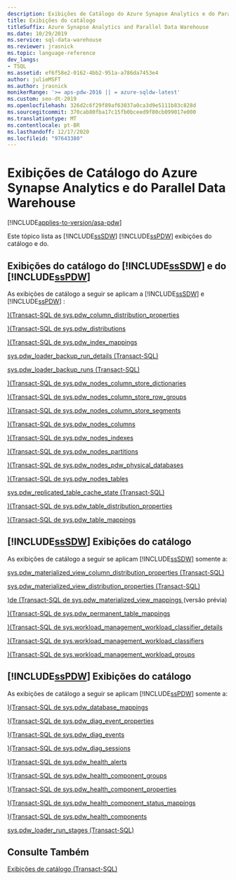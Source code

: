 ```yaml
---
description: Exibições de Catálogo do Azure Synapse Analytics e do Parallel Data Warehouse
title: Exibições do catálogo
titleSuffix: Azure Synapse Analytics and Parallel Data Warehouse
ms.date: 10/29/2019
ms.service: sql-data-warehouse
ms.reviewer: jrasnick
ms.topic: language-reference
dev_langs:
- TSQL
ms.assetid: ef6f58e2-0162-4bb2-951a-a786da7453e4
author: julieMSFT
ms.author: jrasnick
monikerRange: '>= aps-pdw-2016 || = azure-sqldw-latest'
ms.custom: seo-dt-2019
ms.openlocfilehash: 326d2c6f29f89af63037a0ca3d9e5111b83c828d
ms.sourcegitcommit: 370cab80fba17c15fb0bceed9f80cb099017e000
ms.translationtype: MT
ms.contentlocale: pt-BR
ms.lasthandoff: 12/17/2020
ms.locfileid: "97643380"
---
```

# <a name="azure-synapse-analytics-and-parallel-data-warehouse-catalog-views"></a>Exibições de Catálogo do Azure Synapse Analytics e do Parallel Data Warehouse

[!INCLUDE[applies-to-version/asa-pdw](../../includes/applies-to-version/asa-pdw.md)]

 Este tópico lista as [!INCLUDE[ssSDW](../../includes/sssdw-md.md)] [!INCLUDE[ssPDW](../../includes/sspdw-md.md)] exibições do catálogo e do.  
  
## <a name="sssdw-and-sspdw-catalog-views"></a>Exibições do catálogo do [!INCLUDE[ssSDW](../../includes/sssdw-md.md)] e do [!INCLUDE[ssPDW](../../includes/sspdw-md.md)]  
 As exibições de catálogo a seguir se aplicam a [!INCLUDE[ssSDW](../../includes/sssdw-md.md)] e [!INCLUDE[ssPDW](../../includes/sspdw-md.md)] :  
  
 [&#41;&#40;Transact-SQL de sys.pdw_column_distribution_properties ](../../relational-databases/system-catalog-views/sys-pdw-column-distribution-properties-transact-sql.md)  
  
 [&#41;&#40;Transact-SQL de sys.pdw_distributions ](../../relational-databases/system-catalog-views/sys-pdw-distributions-transact-sql.md)  
  
 [&#41;&#40;Transact-SQL de sys.pdw_index_mappings ](../../relational-databases/system-catalog-views/sys-pdw-index-mappings-transact-sql.md)  
  
 [sys.pdw_loader_backup_run_details &#40;Transact-SQL&#41;](../../relational-databases/system-catalog-views/sys-pdw-loader-backup-run-details-transact-sql.md)  
  
 [sys.pdw_loader_backup_runs &#40;Transact-SQL&#41;](../../relational-databases/system-catalog-views/sys-pdw-loader-backup-runs-transact-sql.md)  
  
 [&#41;&#40;Transact-SQL de sys.pdw_nodes_column_store_dictionaries ](../../relational-databases/system-catalog-views/sys-pdw-nodes-column-store-dictionaries-transact-sql.md)  
  
 [&#41;&#40;Transact-SQL de sys.pdw_nodes_column_store_row_groups ](../../relational-databases/system-catalog-views/sys-pdw-nodes-column-store-row-groups-transact-sql.md)  
  
 [&#41;&#40;Transact-SQL de sys.pdw_nodes_column_store_segments ](../../relational-databases/system-catalog-views/sys-pdw-nodes-column-store-segments-transact-sql.md)  
  
 [&#41;&#40;Transact-SQL de sys.pdw_nodes_columns ](../../relational-databases/system-catalog-views/sys-pdw-nodes-columns-transact-sql.md)  
  
 [&#41;&#40;Transact-SQL de sys.pdw_nodes_indexes ](../../relational-databases/system-catalog-views/sys-pdw-nodes-indexes-transact-sql.md)  
  
 [&#41;&#40;Transact-SQL de sys.pdw_nodes_partitions ](../../relational-databases/system-catalog-views/sys-pdw-nodes-partitions-transact-sql.md)  
  
 [&#41;&#40;Transact-SQL de sys.pdw_nodes_pdw_physical_databases ](../../relational-databases/system-catalog-views/sys-pdw-nodes-pdw-physical-databases-transact-sql.md)  
  
 [&#41;&#40;Transact-SQL de sys.pdw_nodes_tables ](../../relational-databases/system-catalog-views/sys-pdw-nodes-tables-transact-sql.md) 

 [sys.pdw_replicated_table_cache_state (Transact-SQL)](sys-pdw-replicated-table-cache-state-transact-sql.md) 
  
 [&#41;&#40;Transact-SQL de sys.pdw_table_distribution_properties ](../../relational-databases/system-catalog-views/sys-pdw-table-distribution-properties-transact-sql.md)  
  
 [&#41;&#40;Transact-SQL de sys.pdw_table_mappings ](../../relational-databases/system-catalog-views/sys-pdw-table-mappings-transact-sql.md) 

## <a name="sssdw-catalog-views"></a>[!INCLUDE[ssSDW](../../includes/sssdw-md.md)] Exibições do catálogo

 As exibições de catálogo a seguir se aplicam [!INCLUDE[ssSDW](../../includes/sssdw-md.md)] somente a:

 [sys.pdw_materialized_view_column_distribution_properties &#40;Transact-SQL&#41;](./sys-pdw-materialized-view-column-distribution-properties-transact-sql.md?view=azure-sqldw-latest&preserve-view=true) 

 [sys.pdw_materialized_view_distribution_properties &#40;Transact-SQL&#41;](./sys-pdw-materialized-view-distribution-properties-transact-sql.md?view=azure-sqldw-latest&preserve-view=true) 

 [&#41;de &#40;Transact-SQL de sys.pdw_materialized_view_mappings ](./sys-pdw-materialized-view-mappings-transact-sql.md?view=azure-sqldw-latest&preserve-view=true) (versão prévia)

 [&#41;&#40;Transact-SQL de sys.pdw_permanent_table_mappings ](../../relational-databases/system-catalog-views/sys-pdw-permanent-table-mappings-transact-sql.md)

 [&#41;&#40;Transact-SQL de sys.workload_management_workload_classifier_details ](../../relational-databases/system-catalog-views/sys-workload-management-workload-classifier-details-transact-sql.md)
  
 [&#41;&#40;Transact-SQL de sys.workload_management_workload_classifiers ](../../relational-databases/system-catalog-views/sys-workload-management-workload-classifiers-transact-sql.md)
  
 [&#41;&#40;Transact-SQL de sys.workload_management_workload_groups ](./sys-workload-management-workload-groups-transact-sql.md?view=azure-sqldw-latest&preserve-view=true)

## <a name="sspdw-catalog-views"></a>[!INCLUDE[ssPDW](../../includes/sspdw-md.md)] Exibições do catálogo

 As exibições de catálogo a seguir se aplicam [!INCLUDE[ssPDW](../../includes/sspdw-md.md)] somente a:

 [&#41;&#40;Transact-SQL de sys.pdw_database_mappings ](../../relational-databases/system-catalog-views/sys-pdw-database-mappings-transact-sql.md)  
  
 [&#41;&#40;Transact-SQL de sys.pdw_diag_event_properties ](../../relational-databases/system-catalog-views/sys-pdw-diag-event-properties-transact-sql.md)  
  
 [&#41;&#40;Transact-SQL de sys.pdw_diag_events ](../../relational-databases/system-catalog-views/sys-pdw-diag-events-transact-sql.md)  
  
 [&#41;&#40;Transact-SQL de sys.pdw_diag_sessions ](../../relational-databases/system-catalog-views/sys-pdw-diag-sessions-transact-sql.md)  
  
 [&#41;&#40;Transact-SQL de sys.pdw_health_alerts ](../../relational-databases/system-catalog-views/sys-pdw-health-alerts-transact-sql.md)  
  
 [&#41;&#40;Transact-SQL de sys.pdw_health_component_groups ](../../relational-databases/system-catalog-views/sys-pdw-health-component-groups-transact-sql.md)  
  
 [&#41;&#40;Transact-SQL de sys.pdw_health_component_properties ](../../relational-databases/system-catalog-views/sys-pdw-health-component-properties-transact-sql.md)  
  
 [&#41;&#40;Transact-SQL de sys.pdw_health_component_status_mappings ](../../relational-databases/system-catalog-views/sys-pdw-health-component-status-mappings-transact-sql.md)  
  
 [&#41;&#40;Transact-SQL de sys.pdw_health_components ](../../relational-databases/system-catalog-views/sys-pdw-health-components-transact-sql.md)  
  
 [sys.pdw_loader_run_stages &#40;Transact-SQL&#41;](../../relational-databases/system-catalog-views/sys-pdw-loader-run-stages-transact-sql.md)  
  
## <a name="see-also"></a>Consulte Também  
 [Exibições de catálogo &#40;Transact-SQL&#41;](../../relational-databases/system-catalog-views/catalog-views-transact-sql.md)  
  
